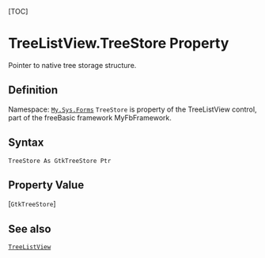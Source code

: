 [TOC]
# TreeListView.TreeStore Property
Pointer to native tree storage structure.
## Definition
Namespace: [`My.Sys.Forms`](My.Sys.Forms.md)
`TreeStore` is property of the TreeListView control, part of the freeBasic framework MyFbFramework.
## Syntax
```freeBasic
TreeStore As GtkTreeStore Ptr
```
## Property Value
[`GtkTreeStore`]
## See also
[`TreeListView`](TreeListView.md)

